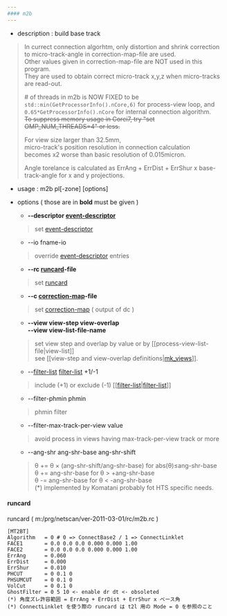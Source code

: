 ```yaml
---
#### m2b
---
```


+ description : build base track  
>   
> In currect connection algorhtm, only distortion and shrink correction to micro-track-angle in correction-map-file are used.  
> Other values given in correction-map-file are NOT used in this program.  
> They are used to obtain correct micro-track x,y,z when micro-tracks are read-out.  
>   
> \# of threads in m2b is NOW FIXED to be  
> `std::min(GetProcessorInfo().nCore,6)` for process-view loop, and  
> `0.65*GetProcessorInfo().nCore` for internal connection algorithm.  
> ~~To suppress memory usage in Corei7, try "set OMP_NUM_THREADS=4" or less.~~  
>   
> For view size larger than 32.5mm,  
> micro-track's position resolution in connection calculation  
> becomes x2 worse than basic resolution of 0.015micron.  
>
> Angle torelance is calculated as ErrAng + ErrDist + ErrShur x base-track-angle for x and y projections.  
>

+ usage : m2b pl[-zone] [options]
+ options ( those are in **bold** must be given )
  - **--descriptor [event-descriptor](event-descriptor.md)**
  > set [event-descriptor](event-descriptor.md)  

  - --io fname-io
  > override [event-descriptor](event-descriptor.md) entries  

  - **--rc [runcard](#runcard)-file**
  > set [runcard](#runcard)  

  - **--c [correction-map](correction-map.md)-file**
  > set [correction-map](correction-map.md) ( output of dc )  

  - **--view view-step view-overlap**  
    **--view view-list-file-name**  
  > set view step and overlap by value or by [[process-view-list-file|view-list]]  
  > see [[view-step and view-overlap definitions|[mk_views](mk_views.md)]].  

  - --[filter-list](filter-list.md) [filter-list](filter-list.md) +1/-1
  > include (+1) or exclude (-1) [[[filter-list](filter-list.md)|[filter-list](filter-list.md)]]  

  - --filter-phmin phmin
  > phmin filter  

  - --filter-max-track-per-view value
  > avoid process in views having max-track-per-view track or more  

  - --ang-shr ang-shr-base ang-shr-shift
  > &theta; += &theta; &times; (ang-shr-shift/ang-shr-base) for abs(&theta;)≤ang-shr-base  
  > &theta; += ang-shr-base for &theta; > +ang-shr-base  
  > &theta; -= ang-shr-base for &theta; < -ang-shr-base  
  > (*) implemented by Komatani probably fot HTS specific needs.  

#### runcard
runcard ( m:/prg/netscan/ver-2011-03-01/rc/m2b.rc )
```
[MT2BT]
Algorithm   = 0 # 0 => ConnectBase2 / 1 => ConnectLinklet
FACE1       = 0.0 0.0 0.0 0.000 0.000 1.00
FACE2       = 0.0 0.0 0.0 0.000 0.000 1.00
ErrAng      = 0.060
ErrDist     = 0.000
ErrShur     = 0.010
PHCUT       = 0 0.1 0
PHSUMCUT    = 0 0.1 0
VolCut      = 0 0.1 0
GhostFilter = 0 5 10 <- enable dr dt <- obsoleted
(*) 角度ズレ許容範囲 = ErrAng + ErrDist + ErrShur x ベース角
(*) ConnectLinklet を使う際の runcard は t2l 用の Mode = 0 を参照のこと
```
